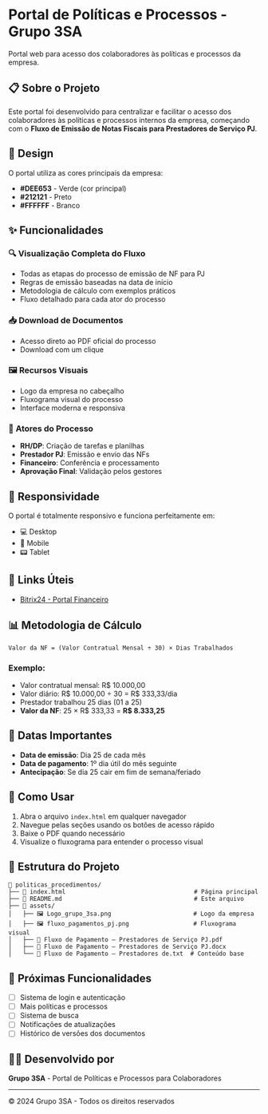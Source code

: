 # Portal de Políticas e Processos - Grupo 3SA

Portal web para acesso dos colaboradores às políticas e processos da empresa.

## 📋 Sobre o Projeto

Este portal foi desenvolvido para centralizar e facilitar o acesso dos colaboradores às políticas e processos internos da empresa, começando com o **Fluxo de Emissão de Notas Fiscais para Prestadores de Serviço PJ**.

## 🎨 Design

O portal utiliza as cores principais da empresa:
- **#DEE653** - Verde (cor principal)
- **#212121** - Preto
- **#FFFFFF** - Branco

## ✨ Funcionalidades

### 🔍 **Visualização Completa do Fluxo**
- Todas as etapas do processo de emissão de NF para PJ
- Regras de emissão baseadas na data de início
- Metodologia de cálculo com exemplos práticos
- Fluxo detalhado para cada ator do processo

### 📥 **Download de Documentos**
- Acesso direto ao PDF oficial do processo
- Download com um clique

### 🖼️ **Recursos Visuais**
- Logo da empresa no cabeçalho
- Fluxograma visual do processo
- Interface moderna e responsiva

### 👥 **Atores do Processo**
- **RH/DP**: Criação de tarefas e planilhas
- **Prestador PJ**: Emissão e envio das NFs
- **Financeiro**: Conferência e processamento
- **Aprovação Final**: Validação pelos gestores

## 📱 **Responsividade**

O portal é totalmente responsivo e funciona perfeitamente em:
- 💻 Desktop
- 📱 Mobile
- 📟 Tablet

## 🔗 **Links Úteis**

- [Bitrix24 - Portal Financeiro](https://alldax.bitrix24.com.br/page/g3sa_financeiro/geral/)

## 📊 **Metodologia de Cálculo**

```
Valor da NF = (Valor Contratual Mensal ÷ 30) × Dias Trabalhados
```

### Exemplo:
- Valor contratual mensal: R$ 10.000,00
- Valor diário: R$ 10.000,00 ÷ 30 = R$ 333,33/dia
- Prestador trabalhou 25 dias (01 a 25)
- **Valor da NF**: 25 × R$ 333,33 = **R$ 8.333,25**

## 📅 **Datas Importantes**

- **Data de emissão**: Dia 25 de cada mês
- **Data de pagamento**: 1º dia útil do mês seguinte
- **Antecipação**: Se dia 25 cair em fim de semana/feriado

## 🚀 **Como Usar**

1. Abra o arquivo `index.html` em qualquer navegador
2. Navegue pelas seções usando os botões de acesso rápido
3. Baixe o PDF quando necessário
4. Visualize o fluxograma para entender o processo visual

## 📁 **Estrutura do Projeto**

```
📁 politicas_procedimentos/
├── 📄 index.html                                    # Página principal
├── 📄 README.md                                     # Este arquivo
├── 📁 assets/
│   ├── 🖼️ Logo_grupo_3sa.png                       # Logo da empresa
│   ├── 🖼️ fluxo_pagamentos_pj.png                  # Fluxograma visual
│   ├── 📄 Fluxo de Pagamento – Prestadores de Serviço PJ.pdf
│   ├── 📄 Fluxo de Pagamento – Prestadores de Serviço PJ.docx
│   └── 📄 Fluxo de Pagamento – Prestadores de.txt  # Conteúdo base
```

## 🔮 **Próximas Funcionalidades**

- [ ] Sistema de login e autenticação
- [ ] Mais políticas e processos
- [ ] Sistema de busca
- [ ] Notificações de atualizações
- [ ] Histórico de versões dos documentos

## 👨‍💻 **Desenvolvido por**

**Grupo 3SA** - Portal de Políticas e Processos para Colaboradores

---

© 2024 Grupo 3SA - Todos os direitos reservados
